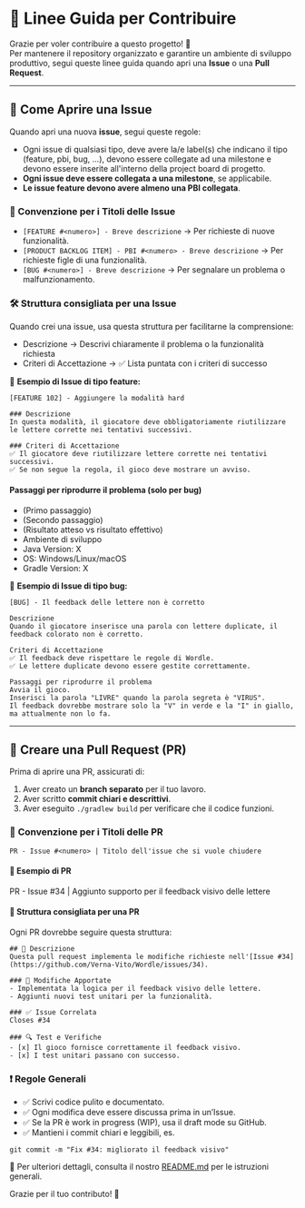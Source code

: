 # 🚀 Linee Guida per Contribuire

Grazie per voler contribuire a questo progetto! 🎉  
Per mantenere il repository organizzato e garantire un ambiente di sviluppo produttivo, segui queste linee guida quando apri una **Issue** o una **Pull Request**.

---

## 📝 Come Aprire una Issue
Quando apri una nuova **issue**, segui queste regole:

- Ogni issue di qualsiasi tipo, deve avere la/e label(s) che indicano il tipo (feature, pbi, bug, ...), devono essere collegate ad una milestone e devono essere inserite all'interno della project board di progetto.
- **Ogni issue deve essere collegata a una milestone**, se applicabile.
- **Le issue feature devono avere almeno una PBI collegata**.

### **📌 Convenzione per i Titoli delle Issue**
- `[FEATURE #<numero>] - Breve descrizione` → Per richieste di nuove funzionalità. 
- `[PRODUCT BACKLOG ITEM] - PBI #<numero> - Breve descrizione` → Per richieste figle di una funzionalità.
- `[BUG #<numero>] - Breve descrizione` → Per segnalare un problema o malfunzionamento.  

### **🛠 Struttura consigliata per una Issue**
Quando crei una issue, usa questa struttura per facilitarne la comprensione:
- Descrizione → Descrivi chiaramente il problema o la funzionalità richiesta
- Criteri di Accettazione → ✅ Lista puntata con i criteri di successo

📌 **Esempio di Issue di tipo feature:**  
```
[FEATURE 102] - Aggiungere la modalità hard

### Descrizione
In questa modalità, il giocatore deve obbligatoriamente riutilizzare le lettere corrette nei tentativi successivi.

### Criteri di Accettazione
✅ Il giocatore deve riutilizzare lettere corrette nei tentativi successivi.  
✅ Se non segue la regola, il gioco deve mostrare un avviso.  
```

#### Passaggi per riprodurre il problema (solo per bug)
- (Primo passaggio)
- (Secondo passaggio)
- (Risultato atteso vs risultato effettivo)
- Ambiente di sviluppo
- Java Version: X
- OS: Windows/Linux/macOS
- Gradle Version: X

📌 **Esempio di Issue di tipo bug:**  
```
[BUG] - Il feedback delle lettere non è corretto

Descrizione
Quando il giocatore inserisce una parola con lettere duplicate, il feedback colorato non è corretto.

Criteri di Accettazione
✅ Il feedback deve rispettare le regole di Wordle.
✅ Le lettere duplicate devono essere gestite correttamente.

Passaggi per riprodurre il problema
Avvia il gioco.
Inserisci la parola "LIVRE" quando la parola segreta è "VIRUS".
Il feedback dovrebbe mostrare solo la "V" in verde e la "I" in giallo, ma attualmente non lo fa.
```

---

## 🔀 Creare una Pull Request (PR)

Prima di aprire una PR, assicurati di:
1. Aver creato un **branch separato** per il tuo lavoro.  
2. Aver scritto **commit chiari e descrittivi**.  
3. Aver eseguito `./gradlew build` per verificare che il codice funzioni.  

### 📌 **Convenzione per i Titoli delle PR**
`PR - Issue #<numero> | Titolo dell'issue che si vuole chiudere`

#### 📌 **Esempio di PR**
PR - Issue #34 | Aggiunto supporto per il feedback visivo delle lettere

#### **📜 Struttura consigliata per una PR**
Ogni PR dovrebbe seguire questa struttura:

```
## 📌 Descrizione
Questa pull request implementa le modifiche richieste nell'[Issue #34](https://github.com/Verna-Vito/Wordle/issues/34).

### 🔧 Modifiche Apportate
- Implementata la logica per il feedback visivo delle lettere.
- Aggiunti nuovi test unitari per la funzionalità.

### ✅ Issue Correlata
Closes #34

### 🔍 Test e Verifiche
- [x] Il gioco fornisce correttamente il feedback visivo.
- [x] I test unitari passano con successo.
```

### ❗ Regole Generali
- ✅ Scrivi codice pulito e documentato.
- ✅ Ogni modifica deve essere discussa prima in un’Issue.
- ✅ Se la PR è work in progress (WIP), usa il draft mode su GitHub.
- ✅ Mantieni i commit chiari e leggibili, es.
```
git commit -m "Fix #34: migliorato il feedback visivo"
```
📌 Per ulteriori dettagli, consulta il nostro [README.md](README.md) per le istruzioni generali.

Grazie per il tuo contributo! 🚀
